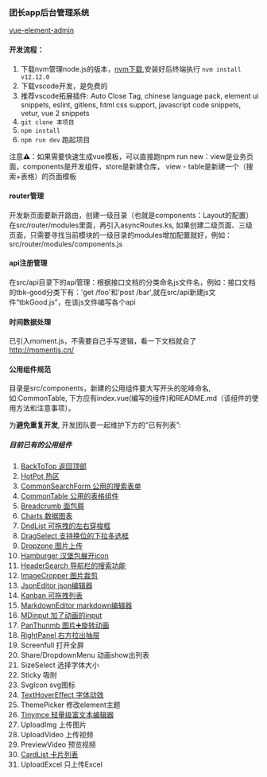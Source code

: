 ### 团长app后台管理系统

[vue-element-admin](./GUIDE.md)

#### 开发流程：

1. 下载nvm管理node.js的版本，[nvm下载](https://www.cnblogs.com/gaozejie/p/10689742.html),安装好后终端执行 ```nvm install v12.12.0```
2. 下载vscode开发，是免费的
3. 推荐vscode拓展插件: Auto Close Tag, chinese language pack, element ui snippets, eslint, gitlens, html css support, javascript code snippets, vetur, vue 2 snippets
4. ```git clone 本项目```
5. ```npm install```
6. ```npm run dev``` 跑起项目

注意⚠️：如果需要快速生成vue模板，可以直接跑npm run new：view是业务页面，components是开发组件，store是新建仓库， view - table是新建一个（搜索+表格）的页面模板

#### router管理

开发新页面要新开路由，创建一级目录（也就是components：Layout的配置）在src/router/modules里面，再引入asyncRoutes.ks, 如果创建二级页面、三级页面，只需要寻找当前模块的一级目录的modules增加配置就好，例如：src/router/modules/components.js

#### api注册管理

在src/api目录下的api管理：根据接口文档的分类命名js文件名，例如：接口文档的tbk-good分类下有：'get /foo'和'post /bar',就在src/api新建js文件“tbkGood.js”，在该js文件编写各个api

#### 时间数据处理

已引入moment.js，不需要自己手写逻辑，看一下文档就会了 http://momentjs.cn/

#### 公用组件规范

目录是src/components，新建的公用组件要大写开头的驼峰命名,如:CommonTable, 下方应有index.vue(编写的组件)和README.md（该组件的使用方法和注意事项）。

为**避免重复开发**, 开发团队要一起维护下方的“已有列表”:

##### 目前已有的公用组件
1. [BackToTop 返回顶部](/src/components/BackToTop/README.md)
2. [HotPot 热区](src/components/HotPot/README.md)
3. [CommonSearchForm 公用的搜索表单](/src/components/CommonSearchForm/README.md)
4. [CommonTable 公用的表格组件](/src/components/CommonTable/README.md)
5. [Breadcrumb 面包屑](/src/components/Breadcrumb/README.md)
6. [Charts 数据图表](/src/components/Charts/README.md)
7. [DndList 可拖拽的左右穿梭框](/src/components/DndList/README.md)
8. [DragSelect 支持换位的下拉多选框](/src/components/DragSelect/README.md)
9. [Dropzone 图片上传](/src/components/Dropzone/README.md)
10. [Hamburger 汉堡包展开icon](src/components/Hamburger/README.md)
11. [HeaderSearch 导航栏的搜索功能](src/components/HeaderSearch/README.md)
12. [ImageCropper 图片裁剪](src/components/ImageCropper/README.md)
13. [JsonEditor json编辑器](src/components/JsonEditor/README.md)
14. [Kanban 可拖拽列表](src/components/Kanban/README.md)
15. [MarkdownEditor markdown编辑器](src/components/MarkdownEditor/README.md)
16. [MDinput 加了动画的input](src/components/MDinput/README.md)
17. [PanThunmb 图片➕旋转动画](src/components/PanThumb/README.md)
18. [RightPanel 右方拉出抽屉](src/components/RightPanel/README.md)
19. Screenfull 打开全屏
20. Share/DropdownMenu 动画show出列表
21. SizeSelect 选择字体大小
22. Sticky 吸附
23. SvgIcon svg图标
24. [TextHoverEffect 字体动效](src/components/TextHoverEffect/README.md)
25. ThemePicker 修改element主题
26. [Tinymce 轻量级富文本编辑器](src/components/Tinymce/README.md)
27. UploadImg 上传图片
28. UploadVideo 上传视频
29. PreviewVideo 预览视频
30. [CardList 卡片列表](src/components/CardList/README.md)
31. UploadExcel 只上传Excel




